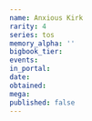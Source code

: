 ```yaml
---
name: Anxious Kirk
rarity: 4
series: tos
memory_alpha: ''
bigbook_tier:
events:
in_portal:
date:
obtained:
mega:
published: false
---
```

